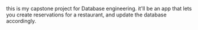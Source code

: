 this is my capstone project for Database engineering. it'll be an app that lets you create reservations for a restaurant, and update the database accordingly. 